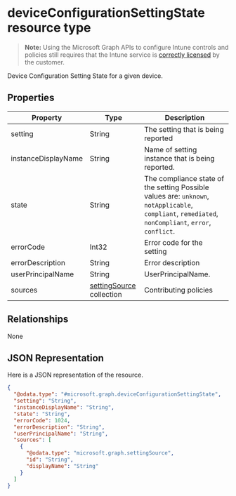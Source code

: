 ﻿# deviceConfigurationSettingState resource type

> **Note:** Using the Microsoft Graph APIs to configure Intune controls and policies still requires that the Intune service is [correctly licensed](https://go.microsoft.com/fwlink/?linkid=839381) by the customer.

Device Configuration Setting State for a given device.
## Properties
|Property|Type|Description|
|---|---|---|
|setting|String|The setting that is being reported|
|instanceDisplayName|String|Name of setting instance that is being reported.|
|state|String|The compliance state of the setting Possible values are: `unknown`, `notApplicable`, `compliant`, `remediated`, `nonCompliant`, `error`, `conflict`.|
|errorCode|Int32|Error code for the setting|
|errorDescription|String|Error description|
|userPrincipalName|String|UserPrincipalName.|
|sources|[settingSource](../resources/intune_deviceconfig_settingsource.md) collection|Contributing policies|

## Relationships
None
## JSON Representation
Here is a JSON representation of the resource.
<!-- {
  "blockType": "resource",
  "keyProperty": "id",
  "@odata.type": "microsoft.graph.deviceConfigurationSettingState"
}
-->
```json
{
  "@odata.type": "#microsoft.graph.deviceConfigurationSettingState",
  "setting": "String",
  "instanceDisplayName": "String",
  "state": "String",
  "errorCode": 1024,
  "errorDescription": "String",
  "userPrincipalName": "String",
  "sources": [
    {
      "@odata.type": "microsoft.graph.settingSource",
      "id": "String",
      "displayName": "String"
    }
  ]
}
```




